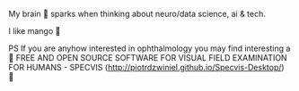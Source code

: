 My brain 🧠 sparks when thinking about neuro/data science, ai & tech.

I like mango 🌱

PS If you are anyhow interested in ophthalmology you may find interesting a 👀 FREE AND OPEN SOURCE SOFTWARE FOR VISUAL FIELD EXAMINATION FOR HUMANS - SPECVIS (http://piotrdzwiniel.github.io/Specvis-Desktop/) 👀
